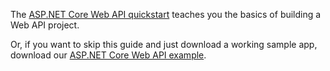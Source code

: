 The [ASP.NET Core Web API quickstart](https://docs.microsoft.com/en-us/aspnet/core/tutorials/first-web-api?view=aspnetcore-2.2&tabs=visual-studio) teaches you the basics of building a Web API project.

Or, if you want to skip this guide and just download a working sample app, download our [ASP.NET Core Web API example](https://github.com/okta/samples-aspnetcore/tree/master/resource-server).